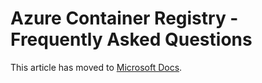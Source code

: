 # Azure Container Registry - Frequently Asked Questions

This article has moved to [Microsoft Docs](https://docs.microsoft.com/azure/container-registry/container-registry-faq).